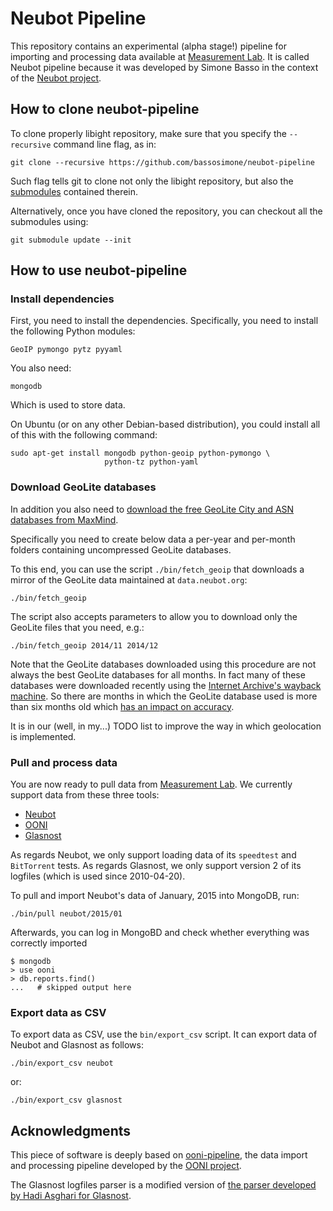 # Neubot Pipeline

This repository contains an experimental (alpha stage!) pipeline for
importing and processing data available at
[Measurement Lab](http://www.measurementlab.net/). It is called Neubot
pipeline because it was developed by Simone Basso in the context of
the [Neubot project](http://www.neubot.org/).

## How to clone neubot-pipeline

To clone properly libight repository, make sure that you specify the
`--recursive` command line flag, as in:

    git clone --recursive https://github.com/bassosimone/neubot-pipeline

Such flag tells git to clone not only the libight repository, but also
the [submodules](http://git-scm.com/docs/git-submodule) contained therein.

Alternatively, once you have cloned the repository, you can checkout all
the submodules using:

    git submodule update --init

## How to use neubot-pipeline

### Install dependencies

First, you need to install the dependencies. Specifically, you need
to install the following Python modules:

    GeoIP pymongo pytz pyyaml

You also need:

    mongodb

Which is used to store data.

On Ubuntu (or on any other Debian-based distribution), you could
install all of this with the following command:

    sudo apt-get install mongodb python-geoip python-pymongo \
                         python-tz python-yaml

### Download GeoLite databases

In addition you also need to [download the free GeoLite City and
ASN databases from MaxMind](http://dev.maxmind.com/geoip/legacy/geolite/).

Specifically you need to create below data a per-year and per-month
folders containing uncompressed GeoLite databases.

To this end, you can use the script `./bin/fetch_geoip` that downloads
a mirror of the GeoLite data maintained at `data.neubot.org`:

    ./bin/fetch_geoip

The script also accepts parameters to allow you to download only
the GeoLite files that you need, e.g.:

    ./bin/fetch_geoip 2014/11 2014/12

Note that the GeoLite databases downloaded using this procedure are
not always the best GeoLite databases for all months. In fact many of
these databases were downloaded recently using the [Internet
Archive's wayback machine](http://archive.org/web/). So there are
months in which the GeoLite database used is more than six months old
which [has an impact on accuracy](://www.maxmind.com/en/geoip2-city-database-accuracy).

It is in our (well, in my...) TODO list to improve the way in
which geolocation is implemented.

### Pull and process data

You are now ready to pull data from
[Measurement Lab](http://www.measurementlab.net/). We currently
support data from these three tools:

- [Neubot](http://neubot.org/)
- [OONI](https://ooni.torproject.org/)
- [Glasnost](http://broadband.mpi-sws.org/transparency/bttest.php)

As regards Neubot, we only support loading data of its `speedtest` and
`BitTorrent` tests. As regards Glasnost, we only support version 2 of
its logfiles (which is used since 2010-04-20).

To pull and import Neubot's data of January, 2015 into MongoDB, run:

    ./bin/pull neubot/2015/01

Afterwards, you can log in MongoBD and check whether everything was
correctly imported

    $ mongodb
    > use ooni
    > db.reports.find()
    ...   # skipped output here

### Export data as CSV

To export data as CSV, use the `bin/export_csv` script. It can export
data of Neubot and Glasnost as follows:

    ./bin/export_csv neubot

or:

    ./bin/export_csv glasnost

## Acknowledgments

This piece of software is deeply based on
[ooni-pipeline](https://github.com/TheTorProject/ooni-pipeline), the
data import and processing pipeline developed by the
[OONI project](https://ooni.torproject.org/).

The Glasnost logfiles parser is a modified version of [the parser
developed by Hadi Asghari for Glasnost](https://code.google.com/p/glasnost/source/browse/#git%2Fpython_parser%2Fparser).
